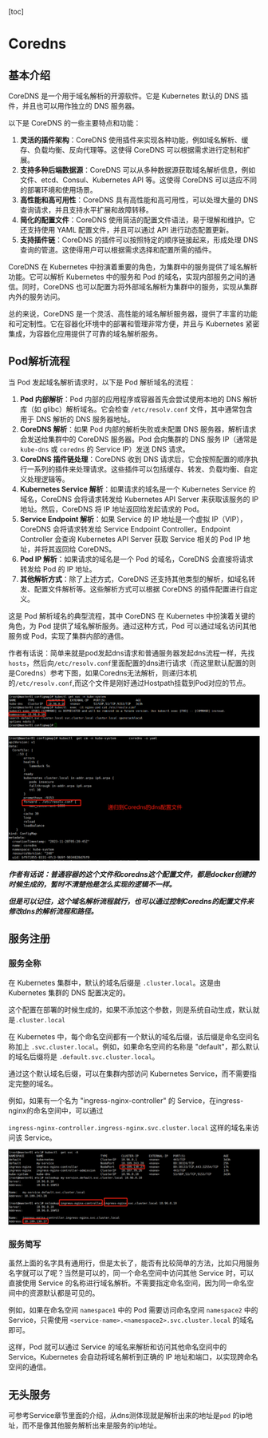 [toc]

# Coredns

## 基本介绍

CoreDNS 是一个用于域名解析的开源软件。它是 Kubernetes 默认的 DNS 插件，并且也可以用作独立的 DNS 服务器。

以下是 CoreDNS 的一些主要特点和功能：

1. **灵活的插件架构**：CoreDNS 使用插件来实现各种功能，例如域名解析、缓存、负载均衡、反向代理等。这使得 CoreDNS 可以根据需求进行定制和扩展。
2. **支持多种后端数据源**：CoreDNS 可以从多种数据源获取域名解析信息，例如文件、etcd、Consul、Kubernetes API 等。这使得 CoreDNS 可以适应不同的部署环境和使用场景。
3. **高性能和高可用性**：CoreDNS 具有高性能和高可用性，可以处理大量的 DNS 查询请求，并且支持水平扩展和故障转移。
4. **简化的配置文件**：CoreDNS 使用简洁的配置文件语法，易于理解和维护。它还支持使用 YAML 配置文件，并且可以通过 API 进行动态配置更新。
5. **支持插件链**：CoreDNS 的插件可以按照特定的顺序链接起来，形成处理 DNS 查询的管道。这使得用户可以根据需求选择和配置所需的插件。

CoreDNS 在 Kubernetes 中扮演着重要的角色，为集群中的服务提供了域名解析功能。它可以解析 Kubernetes 中的服务和 Pod 的域名，实现内部服务之间的通信。同时，CoreDNS 也可以配置为将外部域名解析为集群中的服务，实现从集群内外的服务访问。

总的来说，CoreDNS 是一个灵活、高性能的域名解析服务器，提供了丰富的功能和可定制性。它在容器化环境中的部署和管理非常方便，并且与 Kubernetes 紧密集成，为容器化应用提供了可靠的域名解析服务。

## Pod解析流程

当 Pod 发起域名解析请求时，以下是 Pod 解析域名的流程：

1. **Pod 内部解析**：Pod 内部的应用程序或容器首先会尝试使用本地的 DNS 解析库（如 glibc）解析域名。它会检查 `/etc/resolv.conf` 文件，其中通常包含用于 DNS 解析的 DNS 服务器地址。
2. **CoreDNS 解析**：如果 Pod 内部的解析失败或未配置 DNS 服务器，解析请求会发送给集群中的 CoreDNS 服务器。Pod 会向集群的 DNS 服务 IP（通常是 `kube-dns` 或 `coredns` 的 Service IP）发送 DNS 请求。
3. **CoreDNS 插件链处理**：CoreDNS 收到 DNS 请求后，它会按照配置的顺序执行一系列的插件来处理请求。这些插件可以包括缓存、转发、负载均衡、自定义处理逻辑等。
4. **Kubernetes Service 解析**：如果请求的域名是一个 Kubernetes Service 的域名，CoreDNS 会将请求转发给 Kubernetes API Server 来获取该服务的 IP 地址。然后，CoreDNS 将 IP 地址返回给发起请求的 Pod。
5. **Service Endpoint 解析**：如果 Service 的 IP 地址是一个虚拟 IP（VIP），CoreDNS 会将请求转发给 Service Endpoint Controller。Endpoint Controller 会查询 Kubernetes API Server 获取 Service 相关的 Pod IP 地址，并将其返回给 CoreDNS。
6. **Pod IP 解析**：如果请求的域名是一个 Pod 的域名，CoreDNS 会直接将请求转发给 Pod 的 IP 地址。
7. **其他解析方式**：除了上述方式，CoreDNS 还支持其他类型的解析，如域名转发、配置文件解析等。这些解析方式可以根据 CoreDNS 的插件配置进行自定义。

这是 Pod 解析域名的典型流程，其中 CoreDNS 在 Kubernetes 中扮演着关键的角色，为 Pod 提供了域名解析服务。通过这种方式，Pod 可以通过域名访问其他服务或 Pod，实现了集群内部的通信。



作者有话说：简单来就是pod发起dns请求和普通服务器发起dns流程一样，先找`hosts`，然后向`/etc/resolv.conf`里面配置的dns进行请求（而这里默认配置的则是Coredns）参考下图，如果Coredns无法解析，则递归本机的`/etc/resolv.conf`,而这个文件是刚好通过Hostpath挂载到Pod对应的节点。

![image-20231201164000873](.Coredns/image-20231201164000873.png)

![image-20231201164111954](.Coredns/image-20231201164111954.png)

***作者有话说：普通容器的这个文件和coredns这个配置文件，都是docker创建的时候生成的，暂时不清楚他是怎么实现的逻辑不一样。***

***但是可以记住，这个域名解析流程就行，也可以通过控制Coredns的配置文件来修改dns的解析流程和路径。***

## 服务注册

### 服务全称

在 Kubernetes 集群中，默认的域名后缀是 `.cluster.local`。这是由 Kubernetes 集群的 DNS 配置决定的。

这个配置在部署的时候生成的，如果不添加这个参数，则是系统自动生成，默认就是`.cluster.local`

在 Kubernetes 中，每个命名空间都有一个默认的域名后缀，该后缀是命名空间名称加上 `.svc.cluster.local`。例如，如果命名空间的名称是 "default"，那么默认的域名后缀将是 `.default.svc.cluster.local`。

通过这个默认域名后缀，可以在集群内部访问 Kubernetes Service，而不需要指定完整的域名。

例如，如果有一个名为 "ingress-nginx-controller" 的 Service，在ingress-nginx的命名空间中，可以通过

 `ingress-nginx-controller.ingress-nginx.svc.cluster.local` 这样的域名来访问该 Service。

![image-20231201171722152](.Coredns/image-20231201171722152.png)

### 服务简写

虽然上面的名字具有通用行，但是太长了，能否有比较简单的方法，比如只用服务名字就可以了呢？当然是可以的，同一个命名空间中访问其他 Service 时，可以直接使用 Service 的名称进行域名解析。不需要指定命名空间，因为同一命名空间中的资源默认都是可见的。

例如，如果在命名空间 `namespace1` 中的 Pod 需要访问命名空间 `namespace2` 中的 Service，只需使用 `<service-name>.<namespace2>.svc.cluster.local` 的域名即可。

这样，Pod 就可以通过 Service 的域名来解析和访问其他命名空间中的 Service。Kubernetes 会自动将域名解析到正确的 IP 地址和端口，以实现跨命名空间的通信。

## 无头服务

可参考Service章节里面的介绍，从dns测体现就是解析出来的地址是`pod`  的ip地址，而不是像其他服务解析出来是服务的ip地址。